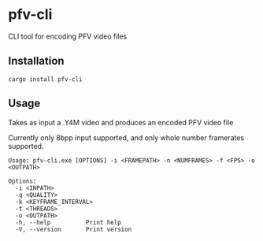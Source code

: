 # pfv-cli
CLI tool for encoding PFV video files

## Installation

```
cargo install pfv-cli
```

## Usage

Takes as input a .Y4M video and produces an encoded PFV video file

Currently only 8bpp input supported, and only whole number framerates supported.

```
Usage: pfv-cli.exe [OPTIONS] -i <FRAMEPATH> -n <NUMFRAMES> -f <FPS> -o <OUTPATH>

Options:
  -i <INPATH>
  -q <QUALITY>
  -k <KEYFRAME_INTERVAL>
  -t <THREADS>
  -o <OUTPATH>
  -h, --help          Print help
  -V, --version       Print version
```